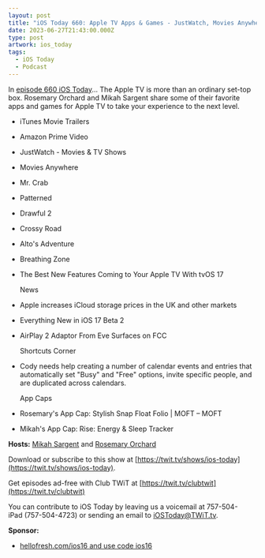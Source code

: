 ```yaml
---
layout: post
title: "iOS Today 660: Apple TV Apps & Games - JustWatch, Movies Anywhere, Mr. Crab, Drawful, Alto's Adventure"
date: 2023-06-27T21:43:00.000Z
type: post
artwork: ios_today
tags:
  - iOS Today
  - Podcast
---
```

In [episode 660 iOS Today](https://twit.tv/shows/ios-today/episodes/660)...
The Apple TV is more than an ordinary set-top box. Rosemary Orchard and Mikah Sargent share some of their favorite apps and games for Apple TV to take your experience to the next level.

*   iTunes Movie Trailers
*   Amazon Prime Video
*   JustWatch - Movies & TV Shows
*   Movies Anywhere
*   Mr. Crab
*   Patterned
*   Drawful 2
*   Crossy Road
*   Alto's Adventure
*   Breathing Zone  
    
*   The Best New Features Coming to Your Apple TV With tvOS 17  
      
    News
*   Apple increases iCloud storage prices in the UK and other markets
*   Everything New in iOS 17 Beta 2
*   AirPlay 2 Adaptor From Eve Surfaces on FCC  
      
    Shortcuts Corner
*   Cody needs help creating a number of calendar events and entries that automatically set "Busy" and "Free" options, invite specific people, and are duplicated across calendars.  
      
    App Caps
*   Rosemary's App Cap: Stylish Snap Float Folio | MOFT – MOFT
*   Mikah's App Cap: Rise: Energy & Sleep Tracker

**Hosts:** [Mikah Sargent](https://twit.tv/people/mikah-sargent) and [Rosemary Orchard](https://twit.tv/people/rosemary-orchard)

Download or subscribe to this show at [https://twit.tv/shows/ios-today](https://twit.tv/shows/ios-today).

Get episodes ad-free with Club TWiT at [https://twit.tv/clubtwit](https://twit.tv/clubtwit)

You can contribute to iOS Today by leaving us a voicemail at 757-504-iPad (757-504-4723) or sending an email to [iOSToday@TWiT.tv](mailto:iOSToday@TWiT.tv).

**Sponsor:**

*   [hellofresh.com/ios16 and use code ios16](http://hellofresh.com/ios16)